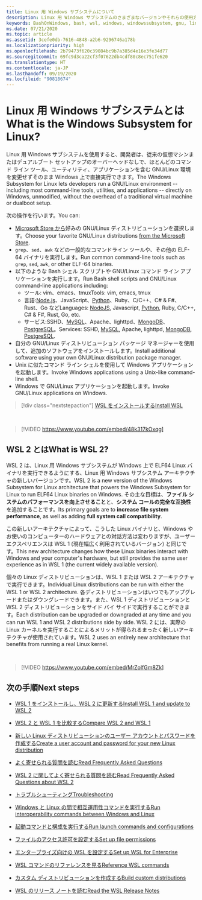 ```yaml
---
title: Linux 用 Windows サブシステムについて
description: Linux 用 Windows サブシステムのさまざまなバージョンやそれらの使用方法などについて説明します。
keywords: BashOnWindows, bash, wsl, windows, windowssubsystem, gnu, linux
ms.date: 07/21/2020
ms.topic: article
ms.assetid: 3cefe0db-7616-4848-a2b6-9296746a178b
ms.localizationpriority: high
ms.openlocfilehash: 2b79473f620c39084bc9b7a385d4e16e3fe34d77
ms.sourcegitcommit: 69fc9d3ca22cf3f07622db4cdf80c8ec751fe620
ms.translationtype: HT
ms.contentlocale: ja-JP
ms.lasthandoff: 09/19/2020
ms.locfileid: "90818674"
---
```

# <a name="what-is-the-windows-subsystem-for-linux"></a><span data-ttu-id="eb933-104">Linux 用 Windows サブシステムとは</span><span class="sxs-lookup"><span data-stu-id="eb933-104">What is the Windows Subsystem for Linux?</span></span>

<span data-ttu-id="eb933-105">Linux 用 Windows サブシステムを使用すると、開発者は、従来の仮想マシンまたはデュアルブート セットアップのオーバーヘッドなしで、ほとんどのコマンド ライン ツール、ユーティリティ、アプリケーションを含む GNU/Linux 環境を変更せずそのまま Windows 上で直接実行できます。</span><span class="sxs-lookup"><span data-stu-id="eb933-105">The Windows Subsystem for Linux lets developers run a GNU/Linux environment -- including most command-line tools, utilities, and applications -- directly on Windows, unmodified, without the overhead of a traditional virtual machine or dualboot setup.</span></span>

<span data-ttu-id="eb933-106">次の操作を行います。</span><span class="sxs-lookup"><span data-stu-id="eb933-106">You can:</span></span>

* <span data-ttu-id="eb933-107">[Microsoft Store から](https://aka.ms/wslstore)好みの GNU/Linux ディストリビューションを選択します。</span><span class="sxs-lookup"><span data-stu-id="eb933-107">Choose your favorite GNU/Linux distributions [from the Microsoft Store](https://aka.ms/wslstore).</span></span>
* <span data-ttu-id="eb933-108">`grep`、`sed`、`awk` などの一般的なコマンドライン ツールや、その他の ELF-64 バイナリを実行します。</span><span class="sxs-lookup"><span data-stu-id="eb933-108">Run common command-line tools such as `grep`, `sed`, `awk`, or other ELF-64 binaries.</span></span>
* <span data-ttu-id="eb933-109">以下のような Bash シェル スクリプトや GNU/Linux コマンド ライン アプリケーションを実行します。</span><span class="sxs-lookup"><span data-stu-id="eb933-109">Run Bash shell scripts and GNU/Linux command-line applications including:</span></span>  
    * <span data-ttu-id="eb933-110">ツール: vim、emacs、tmux</span><span class="sxs-lookup"><span data-stu-id="eb933-110">Tools: vim, emacs, tmux</span></span>
    * <span data-ttu-id="eb933-111">言語:[Node.js](https://docs.microsoft.com/windows/nodejs/setup-on-wsl2)、JavaScript、[Python](https://docs.microsoft.com/windows/python/web-frameworks)、Ruby、C/C++、C# & F#、Rust、Go など</span><span class="sxs-lookup"><span data-stu-id="eb933-111">Languages: [NodeJS](https://docs.microsoft.com/windows/nodejs/setup-on-wsl2), Javascript, [Python](https://docs.microsoft.com/windows/python/web-frameworks), Ruby, C/C++, C# & F#, Rust, Go, etc.</span></span>
    * <span data-ttu-id="eb933-112">サービス:SSHD、[MySQL](./tutorials/wsl-database.md)、Apache、lighttpd、[MongoDB](./tutorials/wsl-database.md)、[PostgreSQL](./tutorials/wsl-database.md)。</span><span class="sxs-lookup"><span data-stu-id="eb933-112">Services: SSHD, [MySQL](./tutorials/wsl-database.md), Apache, lighttpd, [MongoDB](./tutorials/wsl-database.md), [PostgreSQL](./tutorials/wsl-database.md).</span></span>
* <span data-ttu-id="eb933-113">自分の GNU/Linux ディストリビューション パッケージ マネージャーを使用して、追加のソフトウェアをインストールします。</span><span class="sxs-lookup"><span data-stu-id="eb933-113">Install additional software using your own GNU/Linux distribution package manager.</span></span>
* <span data-ttu-id="eb933-114">Unix に似たコマンド ライン シェルを使用して Windows アプリケーションを起動します。</span><span class="sxs-lookup"><span data-stu-id="eb933-114">Invoke Windows applications using a Unix-like command-line shell.</span></span>
* <span data-ttu-id="eb933-115">Windows で GNU/Linux アプリケーションを起動します。</span><span class="sxs-lookup"><span data-stu-id="eb933-115">Invoke GNU/Linux applications on Windows.</span></span>

> [!div class="nextstepaction"]
> [<span data-ttu-id="eb933-116">WSL をインストールする</span><span class="sxs-lookup"><span data-stu-id="eb933-116">Install WSL</span></span>](install-win10.md)

<br>

> [!VIDEO https://www.youtube.com/embed/48k317kOxqg]

## <a name="what-is-wsl-2"></a><span data-ttu-id="eb933-117">WSL 2 とは</span><span class="sxs-lookup"><span data-stu-id="eb933-117">What is WSL 2?</span></span>

<span data-ttu-id="eb933-118">WSL 2 は、Linux 用 Windows サブシステムが Windows 上で ELF64 Linux バイナリを実行できるようにする、Linux 用 Windows サブシステム アーキテクチャの新しいバージョンです。</span><span class="sxs-lookup"><span data-stu-id="eb933-118">WSL 2 is a new version of the Windows Subsystem for Linux architecture that powers the Windows Subsystem for Linux to run ELF64 Linux binaries on Windows.</span></span> <span data-ttu-id="eb933-119">その主な目標は、**ファイル システムのパフォーマンスを向上させること**と、**システム コールの完全な互換性**を追加することです。</span><span class="sxs-lookup"><span data-stu-id="eb933-119">Its primary goals are to **increase file system performance**, as well as adding **full system call compatibility**.</span></span>

<span data-ttu-id="eb933-120">この新しいアーキテクチャによって、こうした Linux バイナリと、Windows やお使いのコンピューターのハードウェアとの対話方法は変わりますが、ユーザー エクスペリエンスは WSL 1 (現在幅広く利用されているバージョン) と同じです。</span><span class="sxs-lookup"><span data-stu-id="eb933-120">This new architecture changes how these Linux binaries interact with Windows and your computer's hardware, but still provides the same user experience as in WSL 1 (the current widely available version).</span></span>

<span data-ttu-id="eb933-121">個々の Linux ディストリビューションは、WSL 1 または WSL 2 アーキテクチャで実行できます。</span><span class="sxs-lookup"><span data-stu-id="eb933-121">Individual Linux distributions can be run with either the WSL 1 or WSL 2 architecture.</span></span> <span data-ttu-id="eb933-122">各ディストリビューションはいつでもアップグレードまたはダウングレードできます。また、WSL 1 ディストリビューションと WSL 2 ディストリビューションをサイド バイ サイドで実行することができます。</span><span class="sxs-lookup"><span data-stu-id="eb933-122">Each distribution can be upgraded or downgraded at any time and you can run WSL 1 and WSL 2 distributions side by side.</span></span> <span data-ttu-id="eb933-123">WSL 2 には、実際の Linux カーネルを実行することによるメリットが得られるまったく新しいアーキテクチャが使用されています。</span><span class="sxs-lookup"><span data-stu-id="eb933-123">WSL 2 uses an entirely new architecture that benefits from running a real Linux kernel.</span></span>

<br>

> [!VIDEO https://www.youtube.com/embed/MrZolfGm8Zk]

## <a name="next-steps"></a><span data-ttu-id="eb933-124">次の手順</span><span class="sxs-lookup"><span data-stu-id="eb933-124">Next steps</span></span>

* [<span data-ttu-id="eb933-125">WSL 1 をインストールし、WSL 2 に更新する</span><span class="sxs-lookup"><span data-stu-id="eb933-125">Install WSL 1 and update to WSL 2</span></span>](./install-win10.md)

* [<span data-ttu-id="eb933-126">WSL 2 と WSL 1 を比較する</span><span class="sxs-lookup"><span data-stu-id="eb933-126">Compare WSL 2 and WSL 1</span></span>](./compare-versions.md)

* [<span data-ttu-id="eb933-127">新しい Linux ディストリビューションのユーザー アカウントとパスワードを作成する</span><span class="sxs-lookup"><span data-stu-id="eb933-127">Create a user account and password for your new Linux distribution</span></span>](./user-support.md)

* [<span data-ttu-id="eb933-128">よく寄せられる質問を読む</span><span class="sxs-lookup"><span data-stu-id="eb933-128">Read Frequently Asked Questions</span></span>](./faq.md)

* [<span data-ttu-id="eb933-129">WSL 2 に関してよく寄せられる質問を読む</span><span class="sxs-lookup"><span data-stu-id="eb933-129">Read Frequently Asked Questions about WSL 2</span></span>](./wsl2-faq.md)

* [<span data-ttu-id="eb933-130">トラブルシューティング</span><span class="sxs-lookup"><span data-stu-id="eb933-130">Troubleshooting</span></span>](./troubleshooting.md)

* [<span data-ttu-id="eb933-131">Windows と Linux の間で相互運用性コマンドを実行する</span><span class="sxs-lookup"><span data-stu-id="eb933-131">Run interoperability commands between Windows and Linux</span></span>](./interop.md)

* [<span data-ttu-id="eb933-132">起動コマンドと構成を実行する</span><span class="sxs-lookup"><span data-stu-id="eb933-132">Run launch commands and configurations</span></span>](./wsl-config.md)

* [<span data-ttu-id="eb933-133">ファイルのアクセス許可を設定する</span><span class="sxs-lookup"><span data-stu-id="eb933-133">Set up file permissions</span></span>](./file-permissions.md)

* [<span data-ttu-id="eb933-134">エンタープライズ向けの WSL を設定する</span><span class="sxs-lookup"><span data-stu-id="eb933-134">Set up WSL for Enterprise</span></span>](./enterprise.md)

* [<span data-ttu-id="eb933-135">WSL コマンドのリファレンスを見る</span><span class="sxs-lookup"><span data-stu-id="eb933-135">Reference WSL commands</span></span>](./reference.md)

* [<span data-ttu-id="eb933-136">カスタム ディストリビューションを作成する</span><span class="sxs-lookup"><span data-stu-id="eb933-136">Build custom distributions</span></span>](./build-custom-distro.md)

* [<span data-ttu-id="eb933-137">WSL のリリース ノートを読む</span><span class="sxs-lookup"><span data-stu-id="eb933-137">Read the WSL Release Notes</span></span>](./release-notes.md)
